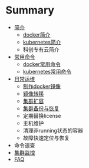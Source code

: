 # Summary

* [简介](README.md)
  * [docker简介](chapter1/dockerjian-jie.md)
  * [kubernetes简介](chapter1/kubernetesjian-jie.md)
  * 科创专有云简介
* [常用命令](chang-yong-ming-ling.md)
  * [docker常用命令](chang-yong-ming-ling/dockerchang-yong-ming-ling.md)
  * [kubernetes常用命令](chang-yong-ming-ling/kuberneteschang-yong-ming-ling.md)
* [日常运维](ri-chang-yun-wei.md)
  * [制作docker镜像](ri-chang-yun-wei/zhi-zuo-docker-jing-xiang.md)
  * [镜像转移](ri-chang-yun-wei/zhuan-yi-jing-xiang.md)
  * [集群扩容](bu-shu-jiao-ben.md)
  * [集群备份与恢复](ri-chang-yun-wei/bei-fen-yu-hui-fu.md)
  * 定期替换license
  * 主机维护
  * 清理非running状态的容器
  * 故障快速定位与恢复
* 命令速查
* [集群监控](ji-qun-jian-kong.md)
* [FAQ](faq.md)

